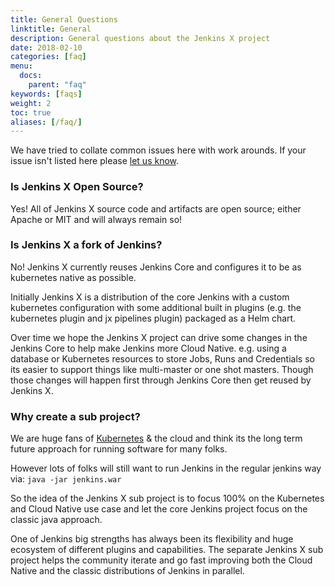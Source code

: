 ```yaml
---
title: General Questions
linktitle: General
description: General questions about the Jenkins X project
date: 2018-02-10
categories: [faq]
menu:
  docs:
    parent: "faq"
keywords: [faqs]
weight: 2
toc: true
aliases: [/faq/]
---
```


We have tried to collate common issues here with work arounds. If your issue isn't listed here please [let us know](https://github.com/jenkins-x/jx/issues/new).


### Is Jenkins X Open Source?

Yes! All of Jenkins X source code and artifacts are open source; either Apache or MIT and will always remain so!


### Is Jenkins X a fork of Jenkins?

No! Jenkins X currently reuses Jenkins Core and configures it to be as kubernetes native as possible.

Initially Jenkins X is a distribution of the core Jenkins with a custom kubernetes configuration with some additional built in plugins (e.g. the kubernetes plugin and jx pipelines plugin) packaged as a Helm chart.

Over time we hope the Jenkins X project can drive some changes in the Jenkins Core to help make Jenkins more Cloud Native. e.g. using a database or Kubernetes resources to store Jobs, Runs and Credentials so its easier to support things like multi-master or one shot masters. Though those changes will happen first through Jenkins Core then get reused by Jenkins X. 

### Why create a sub project?

We are huge fans of <a href="https://kubernetes.io/">Kubernetes</a> &amp; the cloud and think its
the long term future approach for running software for many folks.

However lots of folks will still want to run Jenkins in the regular jenkins way via: <code>java
-jar jenkins.war</code>


So the idea of the Jenkins X sub project is to focus 100% on the Kubernetes and Cloud Native use
case and let the core Jenkins project focus on the classic java approach.

One of Jenkins big strengths has always been its flexibility and huge ecosystem of different
plugins and capabilities. The separate Jenkins X sub project helps the community iterate and go fast
improving both the Cloud Native and the classic distributions of Jenkins in parallel.                   

